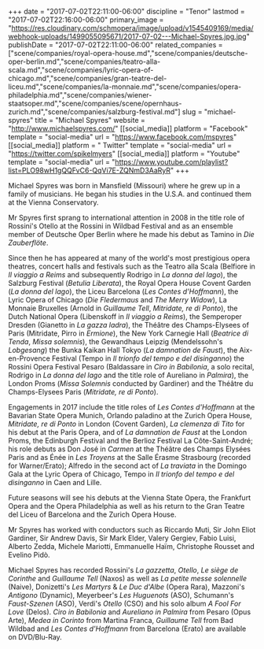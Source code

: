 +++
date = "2017-07-02T22:11:00-06:00"
discipline = "Tenor"
lastmod = "2017-07-02T22:16:00-06:00"
primary_image = "https://res.cloudinary.com/schmopera/image/upload/v1545409169/media/webhook-uploads/1499055095671/2017-07-02---Michael-Spyres.jpg.jpg"
publishDate = "2017-07-02T22:11:00-06:00"
related_companies = ["scene/companies/royal-opera-house.md","scene/companies/deutsche-oper-berlin.md","scene/companies/teatro-alla-scala.md","scene/companies/lyric-opera-of-chicago.md","scene/companies/gran-teatre-del-liceu.md","scene/companies/la-monnaie.md","scene/companies/opera-philadelphia.md","scene/companies/wiener-staatsoper.md","scene/companies/scene/opernhaus-zurich.md","scene/companies/salzburg-festival.md"]
slug = "michael-spyres"
title = "Michael Spyres"
website = "http://www.michaelspyres.com/"
[[social_media]]
platform = "Facebook"
template = "social-media"
url = "https://www.facebook.com/mspyres"
[[social_media]]
platform = " Twitter"
template = "social-media"
url = "https://twitter.com/spikelmyers"
[[social_media]]
platform = "Youtube"
template = "social-media"
url = "https://www.youtube.com/playlist?list=PLO98wH1gQQFvC6-QqVi7E-ZQNmD3AaRyR"
+++

Michael Spyres was born in Mansfield (Missouri) where he grew up in a family of musicians. He began his studies in the U.S.A. and continued them at the Vienna Conservatory.
 
Mr Spyres first sprang to international attention in 2008 in the title role of Rossini's Otello at the Rossini in Wildbad Festival and as an ensemble member of Deutsche Oper Berlin where he made his debut as Tamino in *Die Zauberflöte*.
 
Since then he has appeared at many of the world's most prestigious opera theatres, concert halls and festivals such as the Teatro alla Scala (Belfiore in *Il viaggio a Reims* and subsequently Rodrigo in *La donna del lago*), the Salzburg Festival (*Betulia Liberata*), the Royal Opera House Covent Garden (*La donna del lago*), the Liceu Barcelona (*Les Contes d'Hoffmann*), the Lyric Opera of Chicago (*Die Fledermaus* and *The Merry Widow*), La Monnaie Bruxelles (Arnold in *Guillaume Tell*, *Mitridate, re di Ponto*), the Dutch National Opera (Libenskoff in *Il viaggio a Reims*), the Semperoper Dresden (Gianetto in *La gazza ladra*), the Théâtre des Champs-Elysees of Paris (Mitridate, Pirro in *Ermione*), the New York Carnegie Hall (*Beatrice di Tenda*, *Missa solemnis*), the Gewandhaus Leipzig (Mendelssohn's *Lobgesang*) the Bunka Kaikan Hall Tokyo (*La damnation de Faust*), the Aix-en-Provence Festival (Tempo in *Il trionfo del tempo e del disinganno*) the Rossini Opera Festival Pesaro (Baldassare in *Ciro in Babilonia*, a solo recital, Rodrigo in *La donna del lago* and the title role of Aureliano in *Palmira*), the London Proms (*Missa Solemnis* conducted by Gardiner) and the Théâtre du Champs-Elysees Paris (*Mitridate, re di Ponto*).
 
Engagements in 2017 include the title roles of *Les Contes d'Hoffmann* at the Bavarian State Opera Munich, Orlando paladino at the Zurich Opera House, *Mitridate, re di Ponto* in London (Covent Garden), *La clemenza di Tito* for his debut at the Paris Opera, and of *La damnation de Faust* at the London Proms, the Edinburgh Festival and the Berlioz Festival La Côte-Saint-André; his role debuts as Don José in *Carmen* at the Théâtre des Champs Elysées Paris and as Énée in *Les Troyens* at the Salle Érasme Strasbourg (recorded for Warner/Erato); Alfredo in the second act of *La traviata* in the Domingo Gala at the Lyric Opera of Chicago, Tempo in *Il trionfo del tempo e del disinganno* in Caen and Lille.
 
Future seasons will see his debuts at the Vienna State Opera, the Frankfurt Opera and the Opera Philadelphia as well as his return to the Gran Teatre del Liceu of Barcelona and the Zurich Opera House.
 
Mr Spyres has worked with conductors such as Riccardo Muti, Sir John Eliot Gardiner, Sir Andrew Davis, Sir Mark Elder, Valery Gergiev, Fabio Luisi, Alberto Zedda, Michele Mariotti, Emmanuelle Haïm, Christophe Rousset and Evelino Pidò.
 
Michael Spyres has recorded Rossini's *La gazzetta*, *Otello*, *Le siège de Corinthe* and *Guillaume Tell* (Naxos) as well as *La petite messe solennelle* (Naive), Donizetti's *Les Martyrs* & *Le Duc d'Albe* (Opera Rara), Mazzoni's *Antigono* (Dynamic), Meyerbeer's *Les Huguenots* (ASO), Schumann's *Faust-Szenen* (ASO), Verdi's *Otello* (CSO) and his solo album *A Fool For Love* (Delos). *Ciro in Babilonia* and *Aureliano in Palmira* from Pesaro (Opus Arte), *Medea in Corinto* from Martina Franca, *Guillaume Tell* from Bad Wildbad and *Les Contes d'Hoffmann* from Barcelona (Erato) are available on DVD/Blu-Ray.
